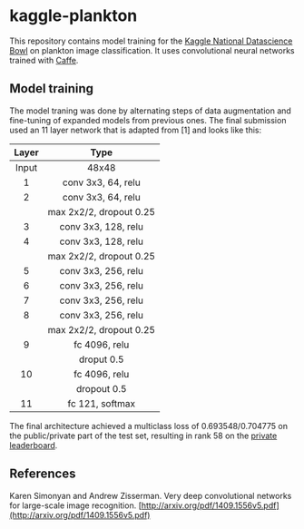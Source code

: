 # kaggle-plankton
This repository contains model training for the [Kaggle National Datascience Bowl](http://www.kaggle.com/c/datasciencebowl/) on plankton image classification. It uses convolutional neural networks trained with [Caffe](http://caffe.berkeleyvision.org/).

Model training
--------------

The model traning was done by alternating steps of data augmentation and fine-tuning of expanded models from previous ones. The final submission used an 11 layer network that is adapted from [1] and looks like this:

| Layer |   Type            		|
|:-----:|:-------------------------:|
| Input | 48x48             		|
| 1     | conv 3x3, 64, relu    	|
| 2     | conv 3x3, 64, relu    	|
|       | max 2x2/2, dropout 0.25	| 
| 3     | conv 3x3, 128, relu    	|
| 4     | conv 3x3, 128, relu    	|
|       | max 2x2/2, dropout 0.25 	|
| 5     | conv 3x3, 256, relu    	|
| 6     | conv 3x3, 256, relu    	|
| 7     | conv 3x3, 256, relu    	|
| 8     | conv 3x3, 256, relu    	|
|       | max 2x2/2, dropout 0.25 	|
| 9     | fc 4096, relu     		|
|       | droput 0.5 				|
| 10    | fc 4096, relu     		|
|       | dropout 0.5 				|
| 11    | fc 121, softmax    		|


The final architecture achieved a multiclass loss of 0.693548/0.704775 on the public/private part of the test set, resulting in rank 58 on the [private leaderboard](https://www.kaggle.com/c/datasciencebowl/leaderboard/private). 



References
------
Karen Simonyan and Andrew Zisserman. Very deep convolutional networks for large-scale image recognition. [http://arxiv.org/pdf/1409.1556v5.pdf](http://arxiv.org/pdf/1409.1556v5.pdf)


